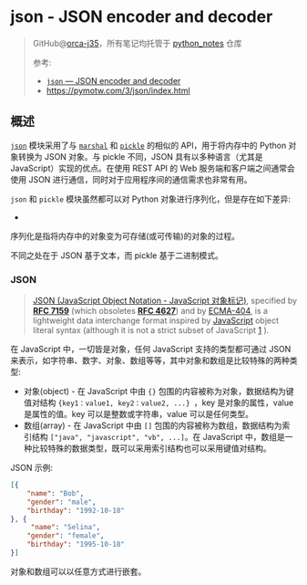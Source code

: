 # json - JSON encoder and decoder
> GitHub@[orca-j35](https://github.com/orca-j35)，所有笔记均托管于 [python_notes](https://github.com/orca-j35/python_notes) 仓库
>
> 参考:
>
> - [`json` — JSON encoder and decoder](https://docs.python.org/3/library/json.html)
> - https://pymotw.com/3/json/index.html

## 概述

[`json`](https://docs.python.org/3/library/json.html#module-json) 模块采用了与 [`marshal`](https://docs.python.org/3/library/marshal.html#module-marshal) 和 [`pickle`](https://docs.python.org/3/library/pickle.html#module-pickle) 的相似的 API，用于将内存中的 Python 对象转换为 JSON 对象。与 pickle 不同，JSON 具有以多种语言（尤其是 JavaScript）实现的优点。在使用 REST API 的 Web 服务端和客户端之间通常会使用 JSON 进行通信，同时对于应用程序间的通信需求也非常有用。

`json` 和 `pickle` 模块虽然都可以对 Python 对象进行序列化，但是存在如下差异:

- 

序列化是指将内存中的对象变为可存储(或可传输)的对象的过程。





不同之处在于 JSON 基于文本，而 pickle 基于二进制模式。

### JSON

> [JSON (JavaScript Object Notation - JavaScript 对象标记)](http://json.org/), specified by [**RFC 7159**](https://tools.ietf.org/html/rfc7159.html) (which obsoletes [**RFC 4627**](https://tools.ietf.org/html/rfc4627.html)) and by [ECMA-404](http://www.ecma-international.org/publications/standards/Ecma-404.htm), is a lightweight data interchange format inspired by [JavaScript](https://en.wikipedia.org/wiki/JavaScript) object literal syntax (although it is not a strict subset of JavaScript [1](https://docs.python.org/3/library/json.html#rfc-errata) ).

在 JavaScript 中，一切皆是对象，任何 JavaScript 支持的类型都可通过 JSON 来表示，如字符串、数字、对象、数组等等，其中对象和数组是比较特殊的两种类型:

- 对象(object) - 在 JavaScript 中由 `{}` 包围的内容被称为对象，数据结构为键值对结构 `{key1：value1, key2：value2, ...} `，key 是对象的属性，value 是属性的值。key 可以是整数或字符串，value 可以是任何类型。
- 数组(array) - 在 JavaScript 中由 `[]` 包围的内容被称为数组，数据结构为索引结构 ` ["java", "javascript", "vb", ...] `。在 JavaScript 中，数组是一种比较特殊的数据类型，既可以采用索引结构也可以采用键值对结构。

JSON 示例:

```json
[{
    "name": "Bob",
    "gender": "male",
    "birthday": "1992-10-18"
}, {
     "name": "Selina",
    "gender": "female",
    "birthday": "1995-10-18"
}]
```

对象和数组可以以任意方式进行嵌套。





